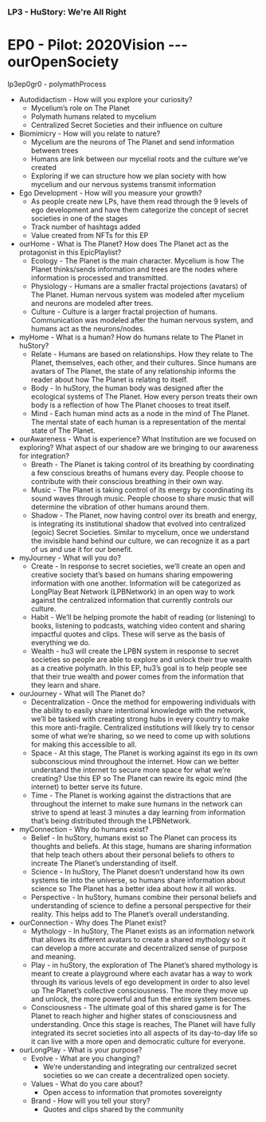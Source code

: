 ### LP3 - HuStory: We're All Right
# EP0 - Pilot: 2020Vision --- ourOpenSociety

lp3ep0gr0 - polymathProcess
  * Autodidactism - How will you explore your curiosity?
    * Mycelium’s role on The Planet
    * Polymath humans related to mycelium
    * Centralized Secret Societies and their influence on culture
  * Biomimicry - How will you relate to nature?
    * Mycelium are the neurons of The Planet and send information between trees
    * Humans are link between our mycelial roots and the culture we’ve created
    * Exploring if we can structure how we plan society with how mycelium and our nervous systems transmit information
  * Ego Development - How will you measure your growth?
    * As people create new LPs, have them read through the 9 levels of ego development and have them categorize the concept of secret societies in one of the stages
    * Track number of hashtags added
    * Value created from NFTs for this EP
* ourHome - What is The Planet? How does The Planet act as the protagonist in this EpicPlaylist?
  * Ecology - The Planet is the main character. Mycelium is how The Planet thinks/sends information and trees are the nodes where information is processed and transmitted.
  * Physiology - Humans are a smaller fractal projections (avatars) of The Planet. Human nervous system was modeled after mycelium and neurons are modeled after trees.
  * Culture - Culture is a larger fractal projection of humans. Communication was modeled after the human nervous system, and humans act as the neurons/nodes.
* myHome - What is a human? How do humans relate to The Planet in huStory?
  * Relate - Humans are based on relationships. How they relate to The Planet, themselves, each other, and their cultures. Since humans are avatars of The Planet, the state of any relationship informs the reader about how The Planet is relating to itself.
  * Body - In huStory, the human body was designed after the ecological systems of The Planet. How every person treats their own body is a reflection of how The Planet chooses to treat itself.
  * Mind - Each human mind acts as a node in the mind of The Planet. The mental state of each human is a representation of the mental state of The Planet.
* ourAwareness - What is experience? What Institution are we focused on exploring? What aspect of our shadow are we bringing to our awareness for integration?
  * Breath - The Planet is taking control of its breathing by coordinating a few conscious breaths of humans every day. People choose to contribute with their conscious breathing in their own way.
  * Music - The Planet is taking control of its energy by coordinating its sound waves through music. People choose to share music that will determine the vibration of other humans around them.
  * Shadow - The Planet, now having control over its breath and energy, is integrating its institutional shadow that evolved into centralized (egoic) Secret Societies. Similar to mycelium, once we understand the invisible hand behind our culture, we can recognize it as a part of us and use it for our benefit.
* myJourney - What will you do?
  * Create - In response to secret societies, we’ll create an open and creative society that’s based on humans sharing empowering information with one another. Information will be categorized as LongPlay Beat Network (LPBNetwork) in an open way to work against the centralized information that currently controls our culture.
  * Habit - We’ll be helping promote the habit of reading (or listening) to books, listening to podcasts, watching video content and sharing impactful quotes and clips. These will serve as the basis of everything we do.
  * Wealth - hu3 will create the LPBN system in response to secret societies so people are able to explore and unlock their true wealth as a creative polymath. In this EP, hu3’s goal is to help people see that their true wealth and power comes from the information that they learn and share.
* ourJourney - What will The Planet do?
  * Decentralization - Once the method for empowering individuals with the ability to easily share intentional knowledge with the network, we’ll be tasked with creating strong hubs in every country to make this more anti-fragile. Centralized institutions will likely try to censor some of what we’re sharing, so we need to come up with solutions for making this accessible to all.
  * Space - At this stage, The Planet is working against its ego in its own subconscious mind throughout the internet. How can we better understand the internet to secure more space for what we’re creating? Use this EP so The Planet can rewire its egoic mind (the internet) to better serve its future.
  * Time - The Planet is working against the distractions that are throughout the internet to make sure humans in the network can strive to spend at least 3 minutes a day learning from information that’s being distributed through the LPBNetwork.
* myConnection - Why do humans exist?
  * Belief - In huStory, humans exist so The Planet can process its thoughts and beliefs. At this stage, humans are sharing information that help teach others about their personal beliefs to others to increate The Planet’s understanding of itself.
  * Science - In huStory, The Planet doesn’t understand how its own systems tie into the universe, so humans share information about science so The Planet has a better idea about how it all works.
  * Perspective - In huStory, humans combine their personal beliefs and understanding of science to define a personal perspective for their reality. This helps add to The Planet’s overall understanding.
* ourConnection - Why does The Planet exist?
  * Mythology - In huStory, The Planet exists as an information network that allows its different avatars to create a shared mythology so it can develop a more accurate and decentralized sense of purpose and meaning.
  * Play - in huStory, the exploration of The Planet’s shared mythology is meant to create a playground where each avatar has a way to work through its various levels of ego development in order to also level up The Planet’s collective consciousness. The more they move up and unlock, the more powerful and fun the entire system becomes.
  * Consciousness - The ultimate goal of this shared game is for The Planet to reach higher and higher states of consciousness and understanding. Once this stage is reaches, The Planet will have fully integrated its secret societies into all aspects of its day-to-day life so it can live with a more open and democratic culture for everyone.
* ourLongPlay - What is your purpose?
  * Evolve - What are you changing?
    * We’re understanding and integrating our centralized secret societies so we can create a decentralized open society.
  * Values - What do you care about?
    * Open access to information that promotes sovereignty
  * Brand - How will you tell your story?
    * Quotes and clips shared by the community